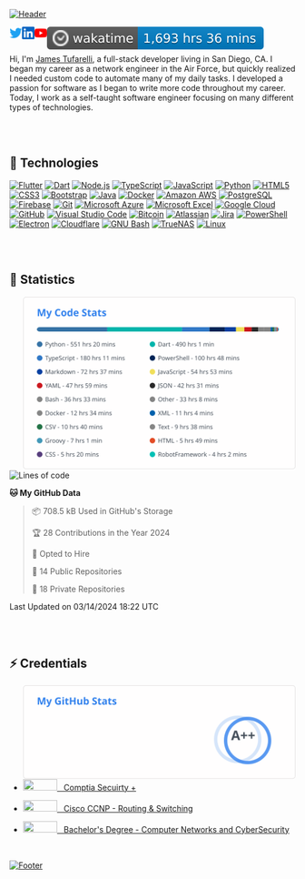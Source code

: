 <!-- Thank you for visiting my README -->

[![Header](https://capsule-render.vercel.app/api?type=waving&color=auto&height=250&section=header&text=James%20Tufarelli&fontSize=90&animation=fadeIn&fontAlignY=36&desc=Full-Stack%20Software%20Developer&descAlignY=51&descAlign=70)](https://jamestufarelli.com)

<a href="https://twitter.com/minituff" title="Twitter: @minituff"><img align="left" alt="Minituff | Twitter" width="22px" src="media/logos/twitter.svg"/></a>
  
<a href="https://www.linkedin.com/in/james-tufarelli/" title="LinkedIn: james-tufarelli"><img align="left" alt="James Tufarelli's LinkedIN" width="22px" src="media/logos/linkedin.svg"/></a>

<a href="https://youtube.com/minituff" title="YouTube: minituff"><img align="left" alt="Minituff | YouTube" width="22px" src="media/logos/youtube.svg"/></a>

<a href="https://wakatime.com/@minituff" title="Total time coded since Aug 8 2019"><img align="left" alt="Minituff | WakaTime" src="media/dynamic/wakatime-badge.svg"/></a>
 
<!-- Testing running on the official server for this app -->
<!-- <a href="https://visit-badge-reloaded-minituff.herokuapp.com/" title="Profile Visitors"><img align="left" alt="Minituff | Profile Visitors" src="https://visitor-badge-reloaded.herokuapp.com/badge?page_id=github-minituff&logo=Github&cache=on"/></a> -->
  
<!-- <a href="https://visitor-badge.glitch.me" title="Profile Visitors"><img align="left" alt="Minituff | Profile Visitors" src="https://visitor-badge.glitch.me/badge?page_id=minituff.minituff"/></a> -->

<!--  This self hosted version was frequently timing out. -->
<!-- This is now running on my own personal heroku instance since the orignal frequently got overloaded -->
<!-- <a href="https://visit-badge-reloaded-minituff.herokuapp.com/" title="Profile Visitors"><img align="left" alt="Minituff | Profile Visitors" src="https://visit-badge-reloaded-minituff.herokuapp.com/badge?page_id=github-minituff&logo=Github&cache=on"/></a> -->


<br>
<br>

  Hi, I'm [James Tufarelli](https://jamestufarelli.com), a full-stack developer living in San Diego, CA. I began my career as a network engineer in the Air Force, but quickly realized I needed custom code to automate many of my daily tasks. I developed a passion for software as I began to write more code throughout my career. Today, I work as a self-taught software engineer focusing on many different types of technologies.

<br>
<br>

## 🔧 Technologies

[![Flutter](https://img.shields.io/static/v1?style=for-the-badge&message=Flutter&color=02569B&logo=Flutter&logoColor=FFFFFF&label=)](https://flutter.dev)
[![Dart](https://img.shields.io/static/v1?style=for-the-badge&message=Dart&color=0175C2&logo=Dart&logoColor=FFFFFF&label=)](https://dart.dev)
[![Node.js](https://img.shields.io/static/v1?style=for-the-badge&message=Node.js&color=339933&logo=Node.js&logoColor=FFFFFF&label=)](https://nodejs.org/en/)
[![TypeScript](https://img.shields.io/static/v1?style=for-the-badge&message=TypeScript&color=3178C6&logo=TypeScript&logoColor=FFFFFF&label=)](https://www.typescriptlang.org/)
[![JavaScript](https://img.shields.io/static/v1?style=for-the-badge&message=JavaScript&color=222222&logo=JavaScript&logoColor=F7DF1E&label=)](https://www.javascript.com/)
[![Python](https://img.shields.io/static/v1?style=for-the-badge&message=Python&color=3776AB&logo=Python&logoColor=FFFFFF&label=)](https://www.python.org/)
[![HTML5](https://img.shields.io/static/v1?style=for-the-badge&message=HTML5&color=E34F26&logo=HTML5&logoColor=FFFFFF&label=)](https://developer.mozilla.org/en-US/docs/Glossary/HTML5)
[![CSS3](https://img.shields.io/static/v1?style=for-the-badge&message=CSS3&color=1572B6&logo=CSS3&logoColor=FFFFFF&label=)](https://developer.mozilla.org/en-US/docs/Web/CSS)
[![Bootstrap](https://img.shields.io/static/v1?style=for-the-badge&message=Bootstrap&color=7952B3&logo=Bootstrap&logoColor=FFFFFF&label=)](https://getbootstrap.com/)
[![Java](https://img.shields.io/static/v1?style=for-the-badge&message=Java&color=007396&logo=Java&logoColor=FFFFFF&label=)](https://www.java.com/)
[![Docker](https://img.shields.io/static/v1?style=for-the-badge&message=Docker&color=2496ED&logo=Docker&logoColor=FFFFFF&label=)](https://www.docker.com/)
[![Amazon AWS](https://img.shields.io/static/v1?style=for-the-badge&message=Amazon+AWS&color=232F3E&logo=Amazon+AWS&logoColor=FFFFFF&label=)](https://aws.amazon.com/)
[![PostgreSQL](https://img.shields.io/static/v1?style=for-the-badge&message=PostgreSQL&color=4169E1&logo=PostgreSQL&logoColor=FFFFFF&label=)](https://www.postgresql.org/)
[![Firebase](https://img.shields.io/static/v1?style=for-the-badge&message=Firebase&color=222222&logo=Firebase&logoColor=FFCA28&label=)](https://firebase.google.com/)
[![Git](https://img.shields.io/static/v1?style=for-the-badge&message=Git&color=F05032&logo=Git&logoColor=FFFFFF&label=)](https://git-scm.com/)
[![Microsoft Azure](https://img.shields.io/static/v1?style=for-the-badge&message=Microsoft+Azure&color=0078D4&logo=Microsoft+Azure&logoColor=FFFFFF&label=)](https://azure.microsoft.com/)
[![Microsoft Excel](https://img.shields.io/static/v1?style=for-the-badge&message=Microsoft+Excel&color=217346&logo=Microsoft+Excel&logoColor=FFFFFF&label=)](https://www.microsoft.com/en-us/microsoft-365/excel)
[![Google Cloud](https://img.shields.io/static/v1?style=for-the-badge&message=Google+Cloud&color=4285F4&logo=Google+Cloud&logoColor=FFFFFF&label=)](https://cloud.google.com/)
[![GitHub](https://img.shields.io/static/v1?style=for-the-badge&message=GitHub&color=181717&logo=GitHub&logoColor=FFFFFF&label=)](https://github.com)
[![Visual Studio Code](https://img.shields.io/static/v1?style=for-the-badge&message=Visual+Studio+Code&color=007ACC&logo=Visual+Studio+Code&logoColor=FFFFFF&label=)](https://code.visualstudio.com/)
[![Bitcoin](https://img.shields.io/static/v1?style=for-the-badge&message=Bitcoin&color=222222&logo=Bitcoin&logoColor=F7931A&label=)](https://bitcoin.org)
[![Atlassian](https://img.shields.io/static/v1?style=for-the-badge&message=Atlassian&color=0052CC&logo=Atlassian&logoColor=FFFFFF&label=)](https://www.atlassian.com/)
[![Jira](https://img.shields.io/static/v1?style=for-the-badge&message=Jira&color=0052CC&logo=Jira&logoColor=FFFFFF&label=)](https://www.atlassian.com/software/jira)
[![PowerShell](https://img.shields.io/static/v1?style=for-the-badge&message=PowerShell&color=5391FE&logo=PowerShell&logoColor=FFFFFF&label=)](https://docs.microsoft.com/en-us/powershell/)
[![Electron](https://img.shields.io/static/v1?style=for-the-badge&message=Electron&color=47848F&logo=Electron&logoColor=FFFFFF&label=)](https://www.electronjs.org/)
[![Cloudflare](https://img.shields.io/static/v1?style=for-the-badge&message=Cloudflare&color=F38020&logo=Cloudflare&logoColor=FFFFFF&label=)](https://www.cloudflare.com/)
[![GNU Bash](https://img.shields.io/static/v1?style=for-the-badge&message=GNU+Bash&color=4EAA25&logo=GNU+Bash&logoColor=FFFFFF&label=)](https://www.gnu.org/software/bash/)
[![TrueNAS](https://img.shields.io/static/v1?style=for-the-badge&message=TrueNAS&color=0095D5&logo=TrueNAS&logoColor=FFFFFF&label=)](https://www.truenas.com/)
[![Linux](https://img.shields.io/static/v1?style=for-the-badge&message=Linux&color=222222&logo=Linux&logoColor=FCC624&label=)](https://www.linux.org/)

 <br>
 <br>

## 🚀 Statistics

<!--  This file is uploaded daily and cached inside the repo. I had to do this since both instances were getting timeouts. -->
<a href="https://wakatime.com/@minituff" title="WakaTime Statistics"><img align="right" width="480" alt="Minituff | WakaTime" src="/media/dynamic/wakatime-data.svg"/></a>

<!-- Sometimes the above image does not load. Use something like this instead. -->
<!--  <a href="https://wakatime.com/@minituff" title="WakaTime Statistics"><img align="right" width="490" alt="Minituff | WakaTime" src="https://wakatime.com/share/@minituff/f6bcae2b-60dd-4fbc-b6f4-a0b92acb27b8.svg"/></a> -->


<!-- The next section is auto-generated using a github action workflow -->
<!--START_SECTION:waka-->
![Lines of code](https://img.shields.io/badge/From%20Hello%20World%20I%27ve%20Written-11.6%20million%20lines%20of%20code-blue)

**🐱 My GitHub Data** 

> 📦 708.5 kB Used in GitHub's Storage 
 > 
> 🏆 28 Contributions in the Year 2024
 > 
> 💼 Opted to Hire
 > 
> 📜 14 Public Repositories 
 > 
> 🔑 18 Private Repositories 
 > 

 Last Updated on 03/14/2024 18:22 UTC
<!--END_SECTION:waka-->

<br>
<br>

## ⚡ Credentials

<a href="https://github.com/anuraghazra/github-readme-stats" title="GitHub Statistics"><img align="right" width="480" alt="Minituff | GitHub Stats" src="/media/dynamic/github-stats.svg"/></a>


* <a href="https://www.credly.com/users/james-tufarelli/" title="Comptia Secuirty +"><img width="60" height="20"  src="https://img.shields.io/static/v1?style=for-the-badge&message=CompTia&color=ec3429&logo+Mentor&logoColor=ec3429&label="/>&nbsp;&nbsp; Comptia Secuirty +</a>

* <a href="https://www.credly.com/users/james-tufarelli/" title="Cisco CCNP"><img width="60" height="20" src="https://img.shields.io/static/v1?style=for-the-badge&message=Cisco&color=1BA0D7&logo=Cisco&logoColor=FFFFFF&label="/>&nbsp;&nbsp; Cisco CCNP - Routing & Switching</a>

* <a href="https://www.parchment.com/u/award/f567052386bf98a29872aa10fb671d30" title="Degree"><img width="60" height="20"  src="https://img.shields.io/static/v1?style=for-the-badge&message=Degree&color=4285F4&logo=Google+Scholar&logoColor=FFFFFF&label="/>&nbsp;&nbsp; Bachelor's Degree - Computer Networks and CyberSecurity </a>


<br>


<a href="https://github.com/kyechan99/capsule-render" title="Footer"><img align="center" alt="Footer" src="https://capsule-render.vercel.app/api?type=waving&color=gradient&height=80&section=footer"/></a>


<!--
Thanks for checking out my ReadMe, here are some of the technologies I used to make this possible:
Header and Footer: https://github.com/kyechan99/capsule-render
Readme inspiration: https://github.com/abhisheknaiidu/awesome-github-profile-readme
GithubReadme stats: https://github.com/anuraghazra/github-readme-stats
Useful shields.io links: https://github.com/progfay/shields-with-icon
Header SVG Maker: https://readme-typing-svg.herokuapp.com/
Badges: https://shields.io/
Ready-made Badges: https://github.com/progfay/shields-with-icon
-->
